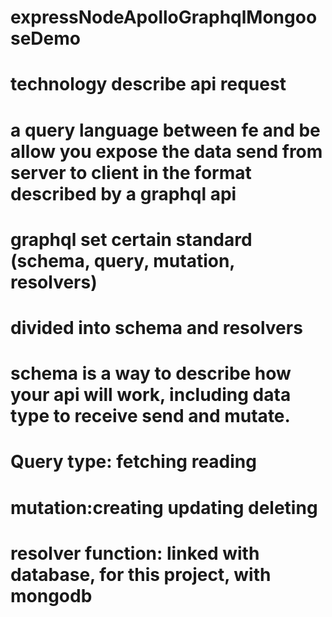 # expressNodeApolloGraphqlMongooseDemo

# technology describe api request

# a query language between fe and be allow you expose the data send from server to client in the format described by a graphql api

# graphql set certain standard (schema, query, mutation, resolvers)

# divided into schema and resolvers

# schema is a way to describe how your api will work, including data type to receive send and mutate.

# Query type: fetching reading

# mutation:creating updating deleting

# resolver function: linked with database, for this project, with mongodb
